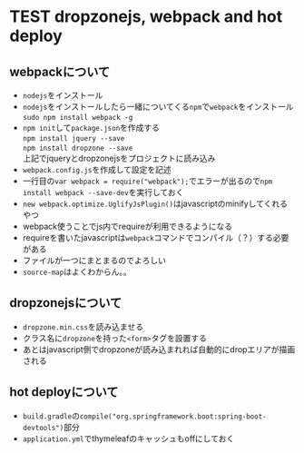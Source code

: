 # TEST dropzonejs, webpack and hot deploy

## webpackについて
- `nodejs`をインストール
- `nodejs`をインストールしたら一緒についてくる`npm`で`webpack`をインストール  
`sudo npm install webpack -g`
- `npm init`して`package.json`を作成する  
`npm install jquery --save`  
`npm install dropzone --save`  
上記でjqueryとdropzonejsをプロジェクトに読み込み  
- `webpack.config.js`を作成して設定を記述
- 一行目の`var webpack = require("webpack");`でエラーが出るので`npm install webpack --save-dev`を実行しておく
- `new webpack.optimize.UglifyJsPlugin()`はjavascriptのminifyしてくれるやつ
- webpack使うことでjs内でrequireが利用できるようになる
- requireを書いたjavascriptは`webpack`コマンドでコンパイル（？）する必要がある
- ファイルが一つにまとまるのでよろしい
- `source-map`はよくわからん。。

## dropzonejsについて
- `dropzone.min.css`を読み込ませる
- クラス名に`dropzone`を持った`<form>`タグを設置する
- あとはjavascript側でdropzoneが読み込まれれば自動的にdropエリアが描画される

## hot deployについて
- `build.gradle`の`compile("org.springframework.boot:spring-boot-devtools")`部分
- `application.yml`でthymeleafのキャッシュもoffにしておく
